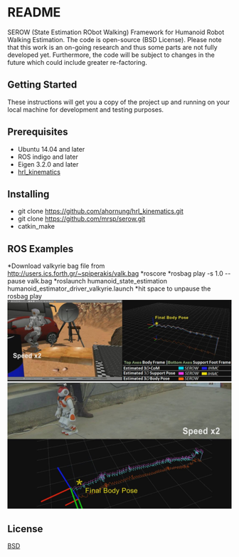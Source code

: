 # README
SEROW (State Estimation RObot Walking) Framework for Humanoid Robot Walking Estimation.  The code is open-source (BSD License). Please note that this work is an on-going research and thus some parts are not fully developed yet. Furthermore, the code will be subject to changes in the future which could include greater re-factoring.

## Getting Started
These instructions will get you a copy of the project up and running on your local machine for development and testing purposes.

## Prerequisites
* Ubuntu 14.04 and later
* ROS indigo and later
* Eigen 3.2.0 and later
* [hrl_kinematics](http://wiki.ros.org/hrl_kinematics) 

## Installing
* git clone https://github.com/ahornung/hrl_kinematics.git
* git clone https://github.com/mrsp/serow.git
* catkin_make


## ROS Examples
*Download valkyrie bag file from http://users.ics.forth.gr/~spiperakis/valk.bag
*roscore
*rosbag play -s 1.0 --pause valk.bag
*roslaunch humanoid_state_estimation humanoid_estimator_driver_valkyrie.launch
*hit space to unpause the rosbag play
![valk](img/valk.jpg)
![nao](img/nao.jpg)


## License
[BSD](LICENSE) 

